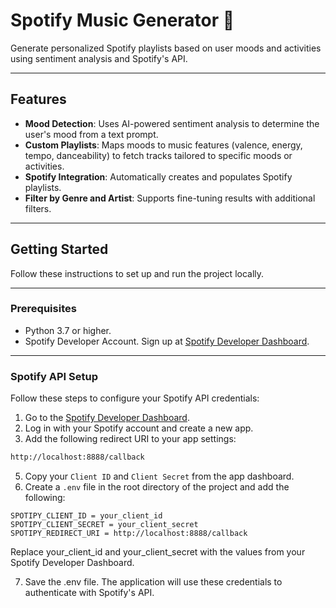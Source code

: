 # Spotify Music Generator 🎵

Generate personalized Spotify playlists based on user moods and activities using sentiment analysis and Spotify's API.

---

## Features

- **Mood Detection**: Uses AI-powered sentiment analysis to determine the user's mood from a text prompt.
- **Custom Playlists**: Maps moods to music features (valence, energy, tempo, danceability) to fetch tracks tailored to specific moods or activities.
- **Spotify Integration**: Automatically creates and populates Spotify playlists.
- **Filter by Genre and Artist**: Supports fine-tuning results with additional filters.

---

## Getting Started

Follow these instructions to set up and run the project locally.

---

### Prerequisites

- Python 3.7 or higher.
- Spotify Developer Account. Sign up at [Spotify Developer Dashboard](https://developer.spotify.com/dashboard/).

---

### Spotify API Setup

Follow these steps to configure your Spotify API credentials:

1. Go to the [Spotify Developer Dashboard](https://developer.spotify.com/dashboard/).
2. Log in with your Spotify account and create a new app.
3. Add the following redirect URI to your app settings:
```bash
http://localhost:8888/callback
```

5. Copy your `Client ID` and `Client Secret` from the app dashboard.
6. Create a `.env` file in the root directory of the project and add the following:
```plaintext
SPOTIPY_CLIENT_ID = your_client_id
SPOTIPY_CLIENT_SECRET = your_client_secret
SPOTIPY_REDIRECT_URI = http://localhost:8888/callback
```

Replace your_client_id and your_client_secret with the values from your Spotify Developer Dashboard.

7. Save the .env file. The application will use these credentials to authenticate with Spotify's API.

